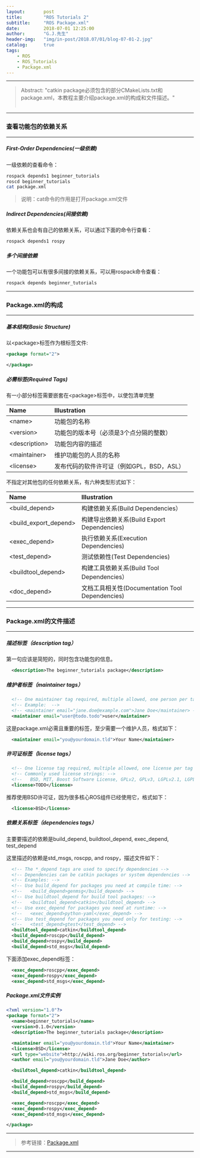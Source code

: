 ```yaml
---
layout:       post
title:        "ROS Tutorials 2"
subtitle:     "ROS Package.xml"
date:         2018-07-01 12:25:00
author:       "G.J.先生"
header-img:   "img/in-post/2018.07/01/blog-07-01-2.jpg"
catalog:      true
tags:
    - ROS
    - ROS_Tutorials
    - Package.xml
---
```

*****
>Abstract: "catkin package必须包含的部分CMakeLists.txt和package.xml，本教程主要介绍package.xml的构成和文件描述。"<br>                                                                                                                          <br /> 


*****
### 查看功能包的依赖关系
----------
##### First-Order Dependencies(一级依赖)
一级依赖的查看命令：
```bash
rospack depends1 beginner_tutorials 
roscd beginner_tutorials
cat package.xml
```
>说明：cat命令的作用是打开package.xml文件

##### Indirect Dependencies(间接依赖)
依赖关系也会有自己的依赖关系，可以通过下面的命令行查看：
```bash
rospack depends1 rospy
```

##### 多个间接依赖
一个功能包可以有很多间接的依赖关系，可以用rospack命令查看：
```bash
rospack depends beginner_tutorials
```

*****
### Package.xml的构成
----------
##### 基本结构(Basic Structure)
以<package\>标签作为根标签文件:
```xml
<package format="2">

</package>
```

##### 必需标签(Required Tags)
有一小部分标签需要嵌套在<package\>标签中，以使包清单完整

Name | Illustration |
|:-|:-|
<name\> | 功能包的名称|
<version\> | 功能包的版本号（必须是3个点分隔的整数）| 
<description\> | 功能包内容的描述 |
<maintainer\> | 维护功能包的人员的名称 |
<license\> | 发布代码的软件许可证（例如GPL，BSD，ASL） |

不指定对其他包的任何依赖关系，有六种类型形式如下：

Name | Illustration|
|:-|:-|
<build_depend\> | 构建依赖关系(Build Dependencies）|
<build_export_depend\> | 构建导出依赖关系(Build Export Dependencies) |
<exec_depend\> | 执行依赖关系(Execution Dependencies) |
<test_depend\> | 测试依赖性(Test Dependencies) |
<buildtool_depend\> | 构建工具依赖关系(Build Tool Dependencies）|
<doc_depend\> | 文档工具相关性(Documentation Tool Dependencies)|

*****
### Package.xml的文件描述
----------
##### 描述标签（description tag）
第一句应该是简短的，同时包含功能包的信息。
```xml
  <description>The beginner_tutorials package</description>
```

##### 维护者标签（maintainer tags）
```xml
  <!-- One maintainer tag required, multiple allowed, one person per tag --> 
  <!-- Example:  -->
  <!-- <maintainer email="jane.doe@example.com">Jane Doe</maintainer> -->
  <maintainer email="user@todo.todo">user</maintainer>
```
这是package.xml必需且重要的标签，至少需要一个维护人员，格式如下：
```xml
  <maintainer email="you@yourdomain.tld">Your Name</maintainer>
```

##### 许可证标签（license tags）
```xml
  <!-- One license tag required, multiple allowed, one license per tag -->
  <!-- Commonly used license strings: -->
  <!--   BSD, MIT, Boost Software License, GPLv2, GPLv3, LGPLv2.1, LGPLv3 -->
  <license>TODO</license>
```
推荐使用BSD许可证，因为很多核心ROS组件已经使用它，格式如下：
```xml
  <license>BSD</license>
```

##### 依赖关系标签（dependencies tags）
主要要描述的依赖是build_depend, buildtool_depend, exec_depend, test_depend

这里描述的依赖是std_msgs, roscpp, and rospy，描述文件如下：
```xml
  <!-- The *_depend tags are used to specify dependencies -->
  <!-- Dependencies can be catkin packages or system dependencies -->
  <!-- Examples: -->
  <!-- Use build_depend for packages you need at compile time: -->
  <!--   <build_depend>genmsg</build_depend> -->
  <!-- Use buildtool_depend for build tool packages: -->
  <!--   <buildtool_depend>catkin</buildtool_depend> -->
  <!-- Use exec_depend for packages you need at runtime: -->
  <!--   <exec_depend>python-yaml</exec_depend> -->
  <!-- Use test_depend for packages you need only for testing: -->
  <!--   <test_depend>gtest</test_depend> -->
  <buildtool_depend>catkin</buildtool_depend>
  <build_depend>roscpp</build_depend>
  <build_depend>rospy</build_depend>
  <build_depend>std_msgs</build_depend>
```

下面添加exec_depend标签：
```xml
  <exec_depend>roscpp</exec_depend>
  <exec_depend>rospy</exec_depend>
  <exec_depend>std_msgs</exec_depend>
```

##### Package.xml文件实例
```xml
<?xml version="1.0"?>
<package format="2">
  <name>beginner_tutorials</name>
  <version>0.1.0</version>
  <description>The beginner_tutorials package</description>

  <maintainer email="you@yourdomain.tld">Your Name</maintainer>
  <license>BSD</license>
  <url type="website">http://wiki.ros.org/beginner_tutorials</url>
  <author email="you@yourdomain.tld">Jane Doe</author>

  <buildtool_depend>catkin</buildtool_depend>

  <build_depend>roscpp</build_depend>
  <build_depend>rospy</build_depend>
  <build_depend>std_msgs</build_depend>

  <exec_depend>roscpp</exec_depend>
  <exec_depend>rospy</exec_depend>
  <exec_depend>std_msgs</exec_depend>

</package>
```

*****
>参考链接：[Package.xml](http://wiki.ros.org/catkin/package.xml#Build.2C_Run.2C_and_Test_Dependencies)

*****
